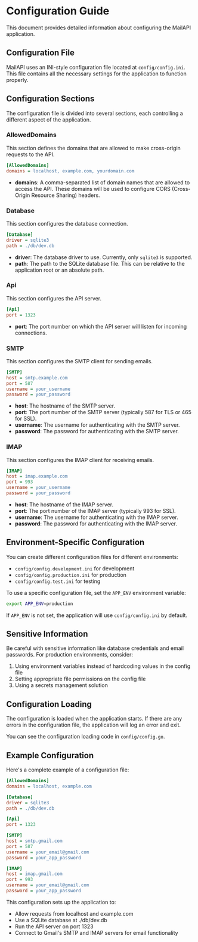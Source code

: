 # Configuration Guide

This document provides detailed information about configuring the MailAPI application.

## Configuration File

MailAPI uses an INI-style configuration file located at `config/config.ini`. This file contains all the necessary settings for the application to function properly.

## Configuration Sections

The configuration file is divided into several sections, each controlling a different aspect of the application.

### AllowedDomains

This section defines the domains that are allowed to make cross-origin requests to the API.

```ini
[AllowedDomains]
domains = localhost, example.com, yourdomain.com
```

- **domains**: A comma-separated list of domain names that are allowed to access the API. These domains will be used to configure CORS (Cross-Origin Resource Sharing) headers.

### Database

This section configures the database connection.

```ini
[Database]
driver = sqlite3
path = ./db/dev.db
```

- **driver**: The database driver to use. Currently, only `sqlite3` is supported.
- **path**: The path to the SQLite database file. This can be relative to the application root or an absolute path.

### Api

This section configures the API server.

```ini
[Api]
port = 1323
```

- **port**: The port number on which the API server will listen for incoming connections.

### SMTP

This section configures the SMTP client for sending emails.

```ini
[SMTP]
host = smtp.example.com
port = 587
username = your_username
password = your_password
```

- **host**: The hostname of the SMTP server.
- **port**: The port number of the SMTP server (typically 587 for TLS or 465 for SSL).
- **username**: The username for authenticating with the SMTP server.
- **password**: The password for authenticating with the SMTP server.

### IMAP

This section configures the IMAP client for receiving emails.

```ini
[IMAP]
host = imap.example.com
port = 993
username = your_username
password = your_password
```

- **host**: The hostname of the IMAP server.
- **port**: The port number of the IMAP server (typically 993 for SSL).
- **username**: The username for authenticating with the IMAP server.
- **password**: The password for authenticating with the IMAP server.

## Environment-Specific Configuration

You can create different configuration files for different environments:

- `config/config.development.ini` for development
- `config/config.production.ini` for production
- `config/config.test.ini` for testing

To use a specific configuration file, set the `APP_ENV` environment variable:

```bash
export APP_ENV=production
```

If `APP_ENV` is not set, the application will use `config/config.ini` by default.

## Sensitive Information

Be careful with sensitive information like database credentials and email passwords. For production environments, consider:

1. Using environment variables instead of hardcoding values in the config file
2. Setting appropriate file permissions on the config file
3. Using a secrets management solution

## Configuration Loading

The configuration is loaded when the application starts. If there are any errors in the configuration file, the application will log an error and exit.

You can see the configuration loading code in `config/config.go`.

## Example Configuration

Here's a complete example of a configuration file:

```ini
[AllowedDomains]
domains = localhost, example.com

[Database]
driver = sqlite3
path = ./db/dev.db

[Api]
port = 1323

[SMTP]
host = smtp.gmail.com
port = 587
username = your_email@gmail.com
password = your_app_password

[IMAP]
host = imap.gmail.com
port = 993
username = your_email@gmail.com
password = your_app_password
```

This configuration sets up the application to:
- Allow requests from localhost and example.com
- Use a SQLite database at ./db/dev.db
- Run the API server on port 1323
- Connect to Gmail's SMTP and IMAP servers for email functionality